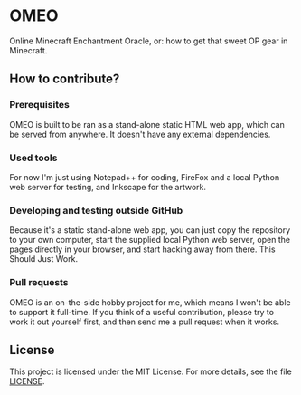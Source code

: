 # OMEO
Online Minecraft Enchantment Oracle, or: how to get that sweet OP gear in Minecraft.

## How to contribute?

### Prerequisites
OMEO is built to be ran as a stand-alone static HTML web app, which can be served from anywhere. It doesn't have any external dependencies.

### Used tools
For now I'm just using Notepad++ for coding, FireFox and a local Python web server for testing, and Inkscape for the artwork.

### Developing and testing outside GitHub
Because it's a static stand-alone web app, you can just copy the repository to your own computer, start the supplied local Python web server, open the pages directly in your browser, and start hacking away from there.  This Should Just Work.

### Pull requests
OMEO is an on-the-side hobby project for me, which means I won't be able to support it full-time. If you think of a useful contribution, please try to work it out yourself first, and then send me a pull request when it works.

## License
This project is licensed under the MIT License.  For more details, see the file [LICENSE](LICENSE).
